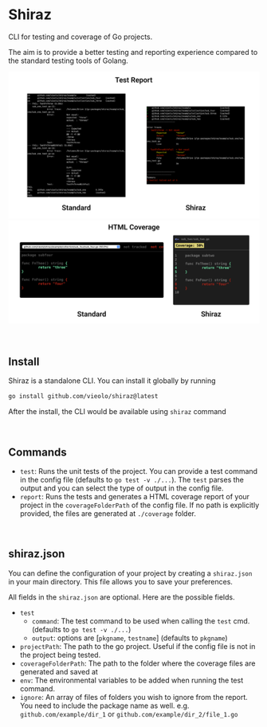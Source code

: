 # Shiraz
CLI for testing and coverage of Go projects.

The aim is to provide a better testing and reporting experience compared to the standard testing tools of Golang.

![Difference between standard lib and Shiraz test report](report_diff.jpg)
![Difference between standard lib and Shiraz HTML Coverage](html_cov_diff.jpg)

<br>

## Install
Shiraz is a standalone CLI. You can install it globally by running

```bash
go install github.com/vieolo/shiraz@latest
```

After the install, the CLI would be available using `shiraz` command

<br>

## Commands

- `test`: Runs the unit tests of the project. You can provide a test command in the config file (defaults to `go test -v ./...`). The `test` parses the output and you can select the type of output in the config file.
- `report`: Runs the tests and generates a HTML coverage report of your project in the `coverageFolderPath` of the config file. If no path is explicitly provided, the files are generated at `./coverage` folder.

<br>

## shiraz.json
You can define the configuration of your project by creating a `shiraz.json` in your main directory. This file allows you to save your preferences.

All fields in the `shiraz.json` are optional. Here are the possible fields.

- `test`
    - `command`: The test command to be used when calling the `test` cmd. (defaults to `go test -v ./...`)
    - `output`: options are [`pkgname`, `testname`] (defaults to `pkgname`)
- `projectPath`: The path to the go project. Useful if the config file is not in the project being tested.
- `coverageFolderPath`: The path to the folder where the coverage files are generated and saved at
- `env`: The environmental variables to be added when running the test command.
- `ignore`: An array of files of folders you wish to ignore from the report. You need to include the package name as well. e.g. `github.com/example/dir_1` or `github.com/example/dir_2/file_1.go`

<br>
